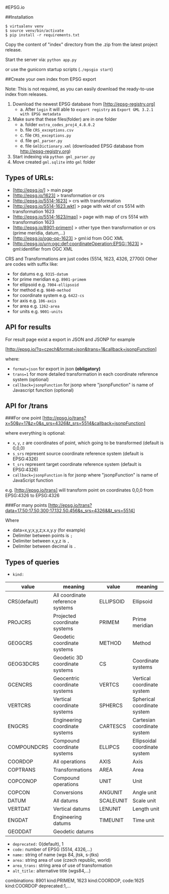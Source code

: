 #EPSG.io

##Installation

```
$ virtualenv venv
$ source venv/bin/activate
$ pip install -r requirements.txt
```
Copy the content of "index" directory from the .zip from the latest project release.

Start the server via:
`python app.py`

or use the gunicorn startup scripts (`./epsgio start`)


##Create your own index from EPSG export

Note: This is not required, as you can easily download the ready-to-use index from releases.

1. Download the newest EPSG database from [http://epsg-registry.org]
   * a. After `login` it will able to `export registry` as `Export GML 3.2.1 with EPSG metadata`
2. Make sure that these files(folder) are in one folder
    * a. folder `extra_codes_proj4_4.8.0.2`
    * b. file `CRS_exceptions.csv`
    * c. file `CRS_exceptions.py`
    * d. file `gml_parser.py`
    * e. file `GmlDictionary.xml` (downloaded EPSG database from http://epsg-registry.org)
3. Start indexing via `python gml_parser.py`
4. Move created `gml.sqlite` into `gml` folder

## Types of URLs:
 * [http://epsg.io/] > main page
 * [http://epsg.io/1623] > transformation or crs
 * [http://epsg.io/5514-1623] > crs with transformation
 * [http://epsg.io/5514-1623.wkt] > page with wkt of crs 5514 with transformation 1623
 * [http://epsg.io/5514-1623/map] > page with map of crs 5514 with transformation 1623
 * [http://epsg.io/8901-primem] > other type then transformation or crs (prime meridia, datum,...)
 * [http://epsg.io/ogp-op-1623] > gml:id from OGC XML
 * [http://epsg.io/urn:ogc:def:coordinateOperation:EPSG::1623] > gml:identifier from OGC XML

CRS and Transformations are just codes (5514, 1623, 4326, 27700)
Other are codes with suffix like:
  * for datums e.g. `9315-datum`
  * for prime meridian e.g. `8901-primem`
  * for ellipsoid e.g. `7004-ellipsoid`
  * for method e.g. `9840-method`
  * for coordinate system e.g. `6422-cs`
  * for axis e.g. `106-axis`
  * for area e.g. `1262-area`
  * for units e.g. `9001-units`

## API for results

For result page exist a export in JSON and JSONP
for example 

[http://epsg.io/?q=czech&format=json&trans=1&callback=jsonpFunction]

where:
  * `format=json` for export in json **(obligatory)**
  * `trans=1` for more detailed transformation in each coordinate reference system (optional)
  * `callback=jsonpFunction` for jsonp where "jsonpFunction" is name of Javascript function (optional)
  
## API for /trans

###For one point
[http://epsg.io/trans?x=50&y=17&z=0&s_srs=4326&t_srs=5514&callback=jsonpFunction]

where everything is optional:
 * `x`, `y`, `z` are coordinates of point, which going to be transformed (default is 0,0,0)
 * `s_srs` represent source coordinate reference system (default is EPSG:4326)
 * `t_srs` represent target coordinate reference system (default is EPSG:4326)
 * `callback=jsonpFunction` is for jsonp where "jsonpFunction" is name of JavaScript function

e.g. [http://epsg.io/trans] will transform point on coordinates 0,0,0 from EPSG:4326 to EPSG:4326

###For many points
[http://epsg.io/trans?data=17,50;17,50,300;17.132,50.456&s_srs=4326&&t_srs=5514]

Where
* data=x,y;x,y,z;x.x,y.y (for example)
* Delimiter between points is `;`
* Delimiter between x,y,z is `,`
* Delimiter between decimal is `.`

## Types of queries

 * `kind:`

 value | meaning | value | meaning
 --- | --- | --- | ---
 CRS(default) | All coordinate reference systems | ELLIPSOID | Ellipsoid
 PROJCRS | Projected coordinate systems | PRIMEM | Prime meridian
 GEOGCRS|Geodetic coordinate systems|METHOD|Method
 GEOG3DCRS|Geodetic 3D coordinate systems|CS|Coordinate systems
 GCENCRS|Geocentric coordinate systems|VERTCS|Vertical coordinate system
 VERTCRS|Vertical coordinate systems|SPHERCS|Spherical coordinate system
 ENGCRS|Engineering coordinate systems|CARTESCS|Cartesian coordinate system
 COMPOUNDCRS|Compound coordinate systems|ELLIPCS|Ellipsoidal coordinate system
 COORDOP|All operations|AXIS|Axis
 COPTRANS|Transformations|AREA|Area
 COPCONOP|Compound operations|UNIT|Unit
 COPCON|Conversions|ANGUNIT|Angle unit
 DATUM|All datums|SCALEUNIT|Scale unit
 VERTDAT|Vertical datums|LENUNIT|Length unit
 ENGDAT|Engineering datums|TIMEUNIT|Time unit
 GEODDAT|Geodetic datums||
 

 * `deprecated:` 0(default), 1
 * `code:` number of EPSG (5514, 4326,...)
 * `name:` string of name (wgs 84, jtsk, s-jtks)
 * `area:` string area of use (czech republic, world)
 * `area_trans:` string area of use of transformation
 * `alt_title:` alternative title (wgs84,...)

combinations: 8901 kind:PRIMEM, 1623 kind:COORDOP, code:1625 kind:COORDOP deprecated:1,...

